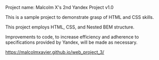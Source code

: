 Project name: Malcolm X's 2nd Yandex Project v1.0

This is a sample project to demonstrate grasp of HTML and CSS skills.

This project employs HTML, CSS, and Nested BEM structure.

Improvements to code, to increase efficiency and adherence to specifications provided by Yandex, will be made as necessary.

https://malcolmxavier.github.io/web_project_3/